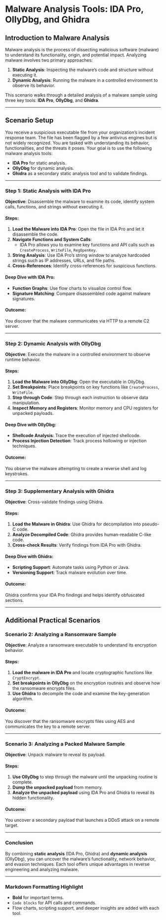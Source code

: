 
# Malware Analysis Tools: IDA Pro, OllyDbg, and Ghidra

## Introduction to Malware Analysis
Malware analysis is the process of dissecting malicious software (malware) to understand its functionality, origin, and potential impact. Analyzing malware involves two primary approaches:

1. **Static Analysis**: Inspecting the malware’s code and structure without executing it.
2. **Dynamic Analysis**: Running the malware in a controlled environment to observe its behavior.

This scenario walks through a detailed analysis of a malware sample using three key tools: **IDA Pro**, **OllyDbg**, and **Ghidra**.

---

## Scenario Setup
You receive a suspicious executable file from your organization’s incident response team. The file has been flagged by a few antivirus engines but is not widely recognized. You are tasked with understanding its behavior, functionalities, and the threats it poses. Your goal is to use the following malware analysis tools:

- **IDA Pro** for static analysis.
- **OllyDbg** for dynamic analysis.
- **Ghidra** as a secondary static analysis tool and to validate findings.

---

### Step 1: Static Analysis with IDA Pro

**Objective**: Disassemble the malware to examine its code, identify system calls, functions, and strings without executing it.

#### Steps:

1. **Load the Malware into IDA Pro**: Open the file in IDA Pro and let it disassemble the code.
2. **Navigate Functions and System Calls**: 
   - IDA Pro allows you to examine key functions and API calls such as `CreateProcess`, `WriteFile`, `RegOpenKey`.
3. **String Analysis**: Use IDA Pro’s string window to analyze hardcoded strings such as IP addresses, URLs, and file paths.
4. **Cross-References**: Identify cross-references for suspicious functions.

#### Deep Dive with IDA Pro:

- **Function Graphs**: Use flow charts to visualize control flow.
- **Signature Matching**: Compare disassembled code against malware signatures.

#### Outcome:

You discover that the malware communicates via HTTP to a remote C2 server.

---

### Step 2: Dynamic Analysis with OllyDbg

**Objective**: Execute the malware in a controlled environment to observe runtime behavior.

#### Steps:

1. **Load the Malware into OllyDbg**: Open the executable in OllyDbg.
2. **Set Breakpoints**: Place breakpoints on key functions like `CreateProcess`, `WriteFile`.
3. **Step through Code**: Step through each instruction to observe data manipulation.
4. **Inspect Memory and Registers**: Monitor memory and CPU registers for unpacked payloads.

#### Deep Dive with OllyDbg:

- **Shellcode Analysis**: Trace the execution of injected shellcode.
- **Process Injection Detection**: Track process hollowing or injection techniques.

#### Outcome:

You observe the malware attempting to create a reverse shell and log keystrokes.

---

### Step 3: Supplementary Analysis with Ghidra

**Objective**: Cross-validate findings using Ghidra.

#### Steps:

1. **Load the Malware in Ghidra**: Use Ghidra for decompilation into pseudo-C code.
2. **Analyze Decompiled Code**: Ghidra provides human-readable C-like code.
3. **Cross-check Results**: Verify findings from IDA Pro with Ghidra.

#### Deep Dive with Ghidra:

- **Scripting Support**: Automate tasks using Python or Java.
- **Versioning Support**: Track malware evolution over time.

#### Outcome:

Ghidra confirms your IDA Pro findings and helps identify obfuscated sections.

---

## Additional Practical Scenarios

### Scenario 2: Analyzing a Ransomware Sample

**Objective**: Analyze a ransomware executable to understand its encryption behavior.

#### Steps:
1. **Load the malware in IDA Pro** and locate cryptographic functions like `CryptEncrypt`.
2. **Set breakpoints in OllyDbg** on the encryption routines and observe how the ransomware encrypts files.
3. **Use Ghidra** to decompile the code and examine the key-generation algorithm.

#### Outcome:
You discover that the ransomware encrypts files using AES and communicates the key to a remote server.

---

### Scenario 3: Analyzing a Packed Malware Sample

**Objective**: Unpack malware to reveal its payload.

#### Steps:
1. **Use OllyDbg** to step through the malware until the unpacking routine is complete.
2. **Dump the unpacked payload** from memory.
3. **Analyze the unpacked payload** using IDA Pro and Ghidra to reveal its hidden functionality.

#### Outcome:
You uncover a secondary payload that launches a DDoS attack on a remote target.

---

### Conclusion

By combining **static analysis** (IDA Pro, Ghidra) and **dynamic analysis** (OllyDbg), you can uncover the malware’s functionality, network behavior, and evasion techniques. Each tool offers unique advantages in reverse engineering and analyzing malware.

---

### Markdown Formatting Highlight
- **Bold** for important terms.
- `Code blocks` for API calls and commands.
- Flow charts, scripting support, and deeper insights are added with each tool.
